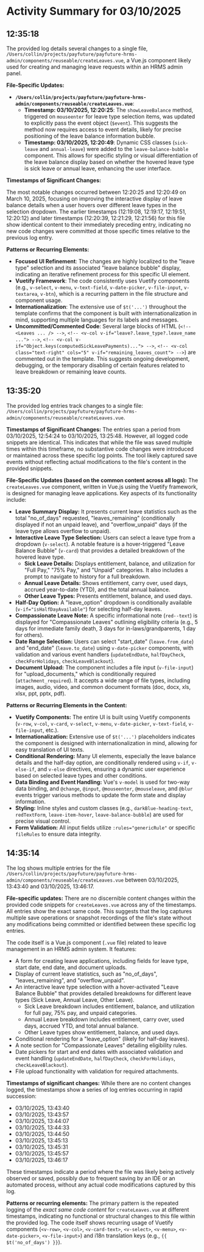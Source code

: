 # Activity Summary for 03/10/2025

## 12:35:18
The provided log details several changes to a single file, `/Users/collin/projects/payfuture/payfuture-hrms-admin/components/reuseable/createLeaves.vue`, a Vue.js component likely used for creating and managing leave requests within an HRMS admin panel.

**File-Specific Updates:**

*   **`/Users/collin/projects/payfuture/payfuture-hrms-admin/components/reuseable/createLeaves.vue`**:
    *   **Timestamp: 03/10/2025, 12:20:25**: The `showLeaveBalance` method, triggered on `mouseenter` for leave type selection items, was updated to explicitly pass the event object (`$event`). This suggests the method now requires access to event details, likely for precise positioning of the leave balance information bubble.
    *   **Timestamp: 03/10/2025, 12:20:49**: Dynamic CSS classes (`sick-leave` and `annual-leave`) were added to the `leave-balance-bubble` component. This allows for specific styling or visual differentiation of the leave balance display based on whether the hovered leave type is sick leave or annual leave, enhancing the user interface.

**Timestamps of Significant Changes:**

The most notable changes occurred between 12:20:25 and 12:20:49 on March 10, 2025, focusing on improving the interactive display of leave balance details when a user hovers over different leave types in the selection dropdown. The earlier timestamps (12:19:08, 12:19:17, 12:19:51, 12:20:12) and later timestamps (12:20:39, 12:21:29, 12:21:56) for this file show identical content to their immediately preceding entry, indicating no new code changes were committed at those specific times relative to the previous log entry.

**Patterns or Recurring Elements:**

*   **Focused UI Refinement**: The changes are highly localized to the "leave type" selection and its associated "leave balance bubble" display, indicating an iterative refinement process for this specific UI element.
*   **Vuetify Framework**: The code consistently uses Vuetify components (e.g., `v-select`, `v-menu`, `v-text-field`, `v-date-picker`, `v-file-input`, `v-textarea`, `v-btn`), which is a recurring pattern in the file structure and component usage.
*   **Internationalization**: The extensive use of `$t('...')` throughout the template confirms that the component is built with internationalization in mind, supporting multiple languages for its labels and messages.
*   **Uncommitted/Commented Code**: Several large blocks of HTML (`<!-- <Leaves ... /> -->`, `<!-- <v-col v-if="leave?.leave_type?.leave_name ..."> -->`, `<!-- <v-col v-if="Object.keys(computedSickLeavePayments)..."> -->`, `<!-- <v-col class="text-right" cols="5" v-if="remaining_leaves_count"> -->`) are commented out in the template. This suggests ongoing development, debugging, or the temporary disabling of certain features related to leave breakdown or remaining leave counts.

## 13:35:20
The provided log entries track changes to a single file: `/Users/collin/projects/payfuture/payfuture-hrms-admin/components/reuseable/createLeaves.vue`.

**Timestamps of Significant Changes:**
The entries span a period from 03/10/2025, 12:54:24 to 03/10/2025, 13:25:48. However, all logged code snippets are identical. This indicates that while the file was saved multiple times within this timeframe, no substantive code changes were introduced or maintained across these specific log points. The tool likely captured save events without reflecting actual modifications to the file's content in the provided snippets.

**File-Specific Updates (based on the common content across all logs):**
The `createLeaves.vue` component, written in Vue.js using the Vuetify framework, is designed for managing leave applications. Key aspects of its functionality include:

*   **Leave Summary Display:** It presents current leave statistics such as the total "no_of_days" requested, "leaves_remaining" (conditionally displayed if not an unpaid leave), and "overflow_unpaid" days (if the leave type allows overflow to unpaid).
*   **Interactive Leave Type Selection:** Users can select a leave type from a dropdown (`v-select`). A notable feature is a hover-triggered "Leave Balance Bubble" (`v-card`) that provides a detailed breakdown of the hovered leave type.
    *   **Sick Leave Details:** Displays entitlement, balance, and utilization for "Full Pay," "75% Pay," and "Unpaid" categories. It also includes a prompt to navigate to history for a full breakdown.
    *   **Annual Leave Details:** Shows entitlement, carry over, used days, accrued year-to-date (YTD), and the total annual balance.
    *   **Other Leave Types:** Presents entitlement, balance, and used days.
*   **Half-Day Option:** A "leave_option" dropdown is conditionally available (`v-if="isHalfDayAvailable"`) for selecting half-day leaves.
*   **Compassionate Leave Note:** A specific informational note (`red--text`) is displayed for "Compassionate Leaves" outlining eligibility criteria (e.g., 5 days for immediate family death, 3 days for in-laws/grandparents, 1 day for others).
*   **Date Range Selection:** Users can select "start_date" (`leave.from_date`) and "end_date" (`leave.to_date`) using `v-date-picker` components, with validation and various event handlers (`updateEndDate`, `halfDayCheck`, `checkForHolidays`, `checkLeaveBlackout`).
*   **Document Upload:** The component includes a file input (`v-file-input`) for "upload_documents," which is conditionally required (`attachment_required`). It accepts a wide range of file types, including images, audio, video, and common document formats (doc, docx, xls, xlsx, ppt, pptx, pdf).

**Patterns or Recurring Elements in the Content:**
*   **Vuetify Components:** The entire UI is built using Vuetify components (`v-row`, `v-col`, `v-card`, `v-select`, `v-menu`, `v-date-picker`, `v-text-field`, `v-file-input`, etc.).
*   **Internationalization:** Extensive use of `$t('...')` placeholders indicates the component is designed with internationalization in mind, allowing for easy translation of UI texts.
*   **Conditional Rendering:** Many UI elements, especially the leave balance details and the half-day option, are conditionally rendered using `v-if`, `v-else-if`, and `v-else` directives, ensuring a dynamic user experience based on selected leave types and other conditions.
*   **Data Binding and Event Handling:** Vue's `v-model` is used for two-way data binding, and `@change`, `@input`, `@mouseenter`, `@mouseleave`, and `@blur` events trigger various methods to update the form state and display information.
*   **Styling:** Inline styles and custom classes (e.g., `darkBlue-heading-text`, `redTextForm`, `leave-item-hover`, `leave-balance-bubble`) are used for precise visual control.
*   **Form Validation:** All input fields utilize `:rules="genericRule"` or specific `fileRules` to ensure data integrity.

## 14:35:14
The log shows multiple entries for the file `/Users/collin/projects/payfuture/payfuture-hrms-admin/components/reuseable/createLeaves.vue` between 03/10/2025, 13:43:40 and 03/10/2025, 13:46:17.

**File-specific updates:**
There are no discernible content changes within the provided code snippets for `createLeaves.vue` across any of the timestamps. All entries show the exact same code. This suggests that the log captures multiple save operations or snapshot recordings of the file's state without any modifications being committed or identified between these specific log entries.

The code itself is a Vue.js component (`.vue` file) related to leave management in an HRMS admin system. It features:
*   A form for creating leave applications, including fields for leave type, start date, end date, and document uploads.
*   Display of current leave statistics, such as "no_of_days", "leaves_remaining", and "overflow_unpaid".
*   An interactive leave type selection with a hover-activated "Leave Balance Bubble" that provides detailed breakdowns for different leave types (Sick Leave, Annual Leave, Other Leave).
    *   Sick Leave breakdown includes entitlement, balance, and utilization for full pay, 75% pay, and unpaid categories.
    *   Annual Leave breakdown includes entitlement, carry over, used days, accrued YTD, and total annual balance.
    *   Other Leave types show entitlement, balance, and used days.
*   Conditional rendering for a "leave_option" (likely for half-day leaves).
*   A note section for "Compassionate Leaves" detailing eligibility rules.
*   Date pickers for start and end dates with associated validation and event handling (`updateEndDate`, `halfDayCheck`, `checkForHolidays`, `checkLeaveBlackout`).
*   File upload functionality with validation for required attachments.

**Timestamps of significant changes:**
While there are no content changes logged, the timestamps show a series of log entries occurring in rapid succession:
*   03/10/2025, 13:43:40
*   03/10/2025, 13:43:57
*   03/10/2025, 13:44:07
*   03/10/2025, 13:44:33
*   03/10/2025, 13:44:50
*   03/10/2025, 13:45:13
*   03/10/2025, 13:45:31
*   03/10/2025, 13:45:57
*   03/10/2025, 13:46:17

These timestamps indicate a period where the file was likely being actively observed or saved, possibly due to frequent saving by an IDE or an automated process, without any actual code modifications captured by this log.

**Patterns or recurring elements:**
The primary pattern is the repeated logging of the *exact same code content* for `createLeaves.vue` at different timestamps, indicating no functional or structural changes to this file within the provided log. The code itself shows recurring usage of Vuetify components (`<v-row>`, `<v-col>`, `<v-card-text>`, `<v-select>`, `<v-menu>`, `<v-date-picker>`, `<v-file-input>`) and i18n translation keys (e.g., `{{ $t('no_of_days') }}`).